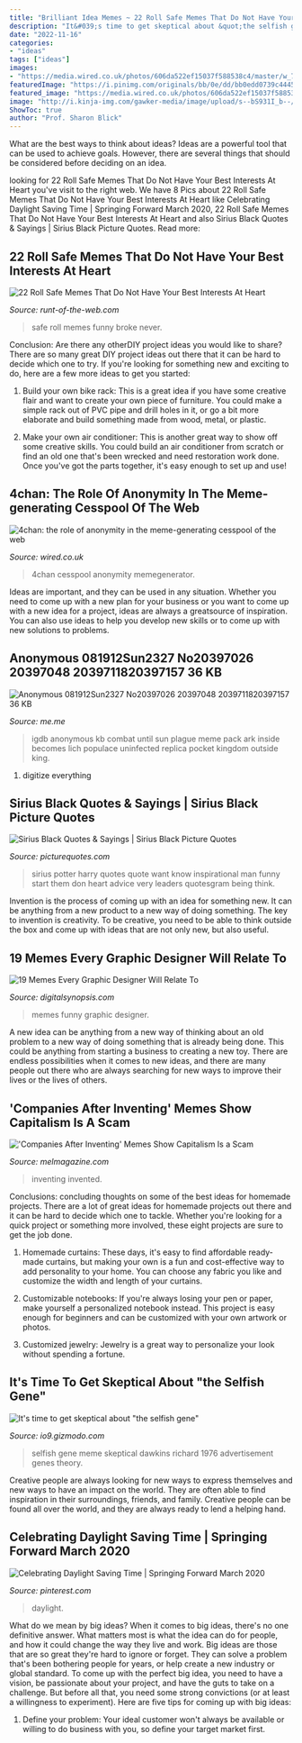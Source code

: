 ```yaml
---
title: "Brilliant Idea Memes ~ 22 Roll Safe Memes That Do Not Have Your Best Interests At Heart"
description: "It&#039;s time to get skeptical about &quot;the selfish gene&quot;"
date: "2022-11-16"
categories:
- "ideas"
tags: ["ideas"]
images:
- "https://media.wired.co.uk/photos/606da522ef15037f588538c4/master/w_768%2Cc_limit/PedoBear.jpg"
featuredImage: "https://i.pinimg.com/originals/bb/0e/dd/bb0edd0739c444589246679795aa02ab.jpg"
featured_image: "https://media.wired.co.uk/photos/606da522ef15037f588538c4/master/w_768%2Cc_limit/PedoBear.jpg"
image: "http://i.kinja-img.com/gawker-media/image/upload/s--bS931I_b--/198ev923m4a17jpg.jpg"
ShowToc: true
author: "Prof. Sharon Blick"
---
```



What are the best ways to think about ideas?
Ideas are a powerful tool that can be used to achieve goals. However, there are several things that should be considered before deciding on an idea.

	

		
looking for 22 Roll Safe Memes That Do Not Have Your Best Interests At Heart you've visit to the right web. We have 8 Pics about 22 Roll Safe Memes That Do Not Have Your Best Interests At Heart like Celebrating Daylight Saving Time | Springing Forward March 2020, 22 Roll Safe Memes That Do Not Have Your Best Interests At Heart and also Sirius Black Quotes &amp; Sayings | Sirius Black Picture Quotes. Read more:
		
    
## 22 Roll Safe Memes That Do Not Have Your Best Interests At Heart

<img loading=lazy src="https://runt-of-the-web.com/wordpress/wp-content/uploads/2017/02/broke.png" onerror="this.onerror=null;this.src='https://tse4.mm.bing.net/th?id=OIP.O3R-9iJEK_q7mmW732FVUAHaFk&amp;pid=15.1';" alt="22 Roll Safe Memes That Do Not Have Your Best Interests At Heart">

_Source: runt-of-the-web.com_

>safe roll memes funny broke never. 

	

Conclusion: Are there any otherDIY project ideas you would like to share?
There are so many great DIY project ideas out there that it can be hard to decide which one to try. If you're looking for something new and exciting to do, here are a few more ideas to get you started: 
1. Build your own bike rack: This is a great idea if you have some creative flair and want to create your own piece of furniture. You could make a simple rack out of PVC pipe and drill holes in it, or go a bit more elaborate and build something made from wood, metal, or plastic. 

2. Make your own air conditioner: This is another great way to show off some creative skills. You could build an air conditioner from scratch or find an old one that's been wrecked and need restoration work done. Once you've got the parts together, it's easy enough to set up and use!

    
## 4chan: The Role Of Anonymity In The Meme-generating Cesspool Of The Web

<img loading=lazy src="https://media.wired.co.uk/photos/606da522ef15037f588538c4/master/w_768%2Cc_limit/PedoBear.jpg" onerror="this.onerror=null;this.src='https://tse2.mm.bing.net/th?id=OIP.YgI845TgFJCUsfVCDzy4OQHaE8&amp;pid=15.1';" alt="4chan: the role of anonymity in the meme-generating cesspool of the web">

_Source: wired.co.uk_

>4chan cesspool anonymity memegenerator. 

	

Ideas are important, and they can be used in any situation. Whether you need to come up with a new plan for your business or you want to come up with a new idea for a project, ideas are always a greatsource of inspiration. You can also use ideas to help you develop new skills or to come up with new solutions to problems.

    
## Anonymous 081912Sun2327 No20397026 20397048 2039711820397157 36 KB

<img loading=lazy src="https://pics.me.me/anonymous-08-19-12-sun-23-27-no-20397026-20397048-2039711820397157-36-kb-370x300-igdb-google-28218495.png" onerror="this.onerror=null;this.src='https://tse1.mm.bing.net/th?id=OIP.rSSYTwIliuMHt7KzCNQ0lgHacM&amp;pid=15.1';" alt="Anonymous 081912Sun2327 No20397026 20397048 2039711820397157 36 KB">

_Source: me.me_

>igdb anonymous kb combat until sun plague meme pack ark inside becomes lich populace uninfected replica pocket kingdom outside king. 

	

1. digitize everything

    
## Sirius Black Quotes &amp; Sayings | Sirius Black Picture Quotes

<img loading=lazy src="http://img.picturequotes.com/2/562/561058/harry-potter-quote-sirius-black-1-picture-quote-1.jpg" onerror="this.onerror=null;this.src='https://tse1.mm.bing.net/th?id=OIP.nSSu4J7NzwQs70PZcAIIawHaJP&amp;pid=15.1';" alt="Sirius Black Quotes &amp; Sayings | Sirius Black Picture Quotes">

_Source: picturequotes.com_

>sirius potter harry quotes quote want know inspirational man funny start them don heart advice very leaders quotesgram being think. 

	

Invention is the process of coming up with an idea for something new. It can be anything from a new product to a new way of doing something. The key to invention is creativity. To be creative, you need to be able to think outside the box and come up with ideas that are not only new, but also useful.

    
## 19 Memes Every Graphic Designer Will Relate To

<img loading=lazy src="https://digitalsynopsis.com/wp-content/uploads/2017/09/graphic-design-funny-memes-12.jpg" onerror="this.onerror=null;this.src='https://tse1.mm.bing.net/th?id=OIP.n69ZrWjdAzIt6dc8gHe5CQEJDr&amp;pid=15.1';" alt="19 Memes Every Graphic Designer Will Relate To">

_Source: digitalsynopsis.com_

>memes funny graphic designer. 

	

A new idea can be anything from a new way of thinking about an old problem to a new way of doing something that is already being done. This could be anything from starting a business to creating a new toy. There are endless possibilities when it comes to new ideas, and there are many people out there who are always searching for new ways to improve their lives or the lives of others.

    
## &#039;Companies After Inventing&#039; Memes Show Capitalism Is A Scam

<img loading=lazy src="https://melmagazine.com/wp-content/uploads/2020/09/Its-basically-free-money.jpg" onerror="this.onerror=null;this.src='https://tse4.mm.bing.net/th?id=OIP.IxJ1a8RaxBy6ead0i02KTQHaGq&amp;pid=15.1';" alt="&#039;Companies After Inventing&#039; Memes Show Capitalism Is a Scam">

_Source: melmagazine.com_

>inventing invented. 

	

Conclusions: concluding thoughts on some of the best ideas for homemade projects.
There are a lot of great ideas for homemade projects out there and it can be hard to decide which one to tackle. Whether you're looking for a quick project or something more involved, these eight projects are sure to get the job done. 
1. Homemade curtains: These days, it's easy to find affordable ready-made curtains, but making your own is a fun and cost-effective way to add personality to your home. You can choose any fabric you like and customize the width and length of your curtains.

2. Customizable notebooks: If you're always losing your pen or paper, make yourself a personalized notebook instead. This project is easy enough for beginners and can be customized with your own artwork or photos.

3. Customized jewelry: Jewelry is a great way to personalize your look without spending a fortune.

    
## It&#039;s Time To Get Skeptical About &quot;the Selfish Gene&quot;

<img loading=lazy src="http://i.kinja-img.com/gawker-media/image/upload/s--bS931I_b--/198ev923m4a17jpg.jpg" onerror="this.onerror=null;this.src='https://tse1.mm.bing.net/th?id=OIP.j-mnbzwQHOzJYezzjxfDtgHaLe&amp;pid=15.1';" alt="It&#039;s time to get skeptical about &quot;the selfish gene&quot;">

_Source: io9.gizmodo.com_

>selfish gene meme skeptical dawkins richard 1976 advertisement genes theory. 

	

Creative people are always looking for new ways to express themselves and new ways to have an impact on the world. They are often able to find inspiration in their surroundings, friends, and family. Creative people can be found all over the world, and they are always ready to lend a helping hand.

    
## Celebrating Daylight Saving Time | Springing Forward March 2020

<img loading=lazy src="https://i.pinimg.com/originals/bb/0e/dd/bb0edd0739c444589246679795aa02ab.jpg" onerror="this.onerror=null;this.src='https://tse3.mm.bing.net/th?id=OIP.UB4sYkkVa-iNlZXYBVXk3QHaI_&amp;pid=15.1';" alt="Celebrating Daylight Saving Time | Springing Forward March 2020">

_Source: pinterest.com_

>daylight. 

	

What do we mean by big ideas?
When it comes to big ideas, there's no one definitive answer. What matters most is what the idea can do for people, and how it could change the way they live and work. 
Big ideas are those that are so great they're hard to ignore or forget. They can solve a problem that's been bothering people for years, or help create a new industry or global standard. 
To come up with the perfect big idea, you need to have a vision, be passionate about your project, and have the guts to take on a challenge. But before all that, you need some strong convictions (or at least a willingness to experiment). 
Here are five tips for coming up with big ideas: 
1) Define your problem: Your ideal customer won't always be available or willing to do business with you, so define your target market first.

